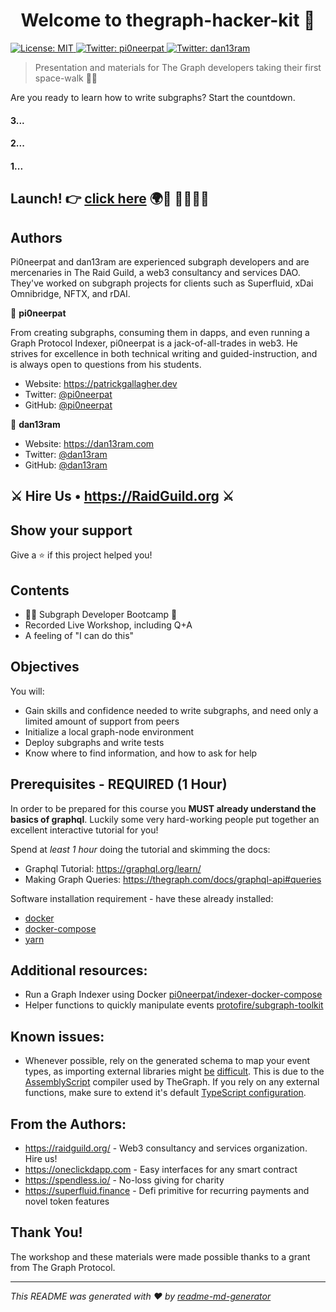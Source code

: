 <h1 align="center">Welcome to thegraph-hacker-kit 👋</h1>
<p>
  <a href="#" target="_blank">
    <img alt="License: MIT" src="https://img.shields.io/badge/License-MIT-yellow.svg" />
  </a>
  <a href="https://twitter.com/pi0neerpat" target="_blank">
    <img alt="Twitter: pi0neerpat" src="https://img.shields.io/twitter/follow/pi0neerpat.svg?style=social" />
  </a>
   <a href="https://twitter.com/dan13ram" target="_blank">
    <img alt="Twitter: dan13ram" src="https://img.shields.io/twitter/follow/dan13ram.svg?style=social" />
  </a>
</p>

> Presentation and materials for The Graph developers taking their first space-walk 🧑‍🚀

Are you ready to learn how to write subgraphs? Start the countdown.

#### 3...

#### 2...

#### 1...

## Launch! 👉 [click here](https://gitpod.io/#https://github.com/pi0neerpat/thegraph-hacker-kit) 🌍🚀 🌠🧑‍🚀🌙

## Authors

Pi0neerpat and dan13ram are experienced subgraph developers and are mercenaries in The Raid Guild, a web3 consultancy and services DAO. They've worked on subgraph projects for clients such as Superfluid, xDai Omnibridge, NFTX, and rDAI.

👤 **pi0neerpat**

From creating subgraphs, consuming them in dapps, and even running a Graph Protocol Indexer, pi0neerpat is a jack-of-all-trades in web3. He strives for excellence in both technical writing and guided-instruction, and is always open to questions from his students.

- Website: https://patrickgallagher.dev
- Twitter: [@pi0neerpat](https://twitter.com/pi0neerpat)
- GitHub: [@pi0neerpat](https://github.com/pi0neerpat)

👤 **dan13ram**

- Website: https://dan13ram.com
- Twitter: [@dan13ram](https://twitter.com/dan13ram)
- GitHub: [@dan13ram](https://github.com/dan13ram)

## ⚔️ Hire Us • https://RaidGuild.org ⚔️

## Show your support

Give a ⭐️ if this project helped you!

## Contents

- 🧑‍🚀 Subgraph Developer Bootcamp 🥾
- Recorded Live Workshop, including Q+A
- A feeling of "I can do this"

## Objectives

You will:

- Gain skills and confidence needed to write subgraphs, and need only a limited amount of support from peers
- Initialize a local graph-node environment
- Deploy subgraphs and write tests
- Know where to find information, and how to ask for help

## Prerequisites - REQUIRED (1 Hour)

In order to be prepared for this course you **MUST already understand the basics of graphql**. Luckily some very hard-working people put together an excellent interactive tutorial for you!

Spend at _least 1 hour_ doing the tutorial and skimming the docs:

- Graphql Tutorial: https://graphql.org/learn/
- Making Graph Queries: https://thegraph.com/docs/graphql-api#queries

Software installation requirement - have these already installed:

- [docker](https://docs.docker.com/install/)
- [docker-compose](https://docs.docker.com/compose/install/)
- [yarn](https://yarnpkg.com/getting-started/install/)


## Additional resources:

- Run a Graph Indexer using Docker [pi0neerpat/indexer-docker-compose](https://github.com/pi0neerpat/indexer-docker-compose)
- Helper functions to quickly manipulate events [protofire/subgraph-toolkit](https://github.com/protofire/subgraph-toolkit)

## Known issues:

- Whenever possible, rely on the generated schema to map your event types, as importing external libraries might [be](https://github.com/graphprotocol/graph-cli/issues/663) [difficult](https://github.com/graphprotocol/graph-cli/issues/258). This is due to the [AssemblyScript](https://www.assemblyscript.org/) compiler used by TheGraph. If you rely on any external functions, make sure to extend it's default [TypeScript configuration](https://github.com/protofire/subgraph-toolkit/blob/main/tsconfig.json#L2).

## From the Authors:

- https://raidguild.org/ - Web3 consultancy and services organization. Hire us!
- https://oneclickdapp.com - Easy interfaces for any smart contract
- https://spendless.io/ - No-loss giving for charity
- https://superfluid.finance - Defi primitive for recurring payments and novel token features

## Thank You!

The workshop and these materials were made possible thanks to a grant from The Graph Protocol.

---

_This README was generated with ❤️ by [readme-md-generator](https://github.com/kefranabg/readme-md-generator)_
